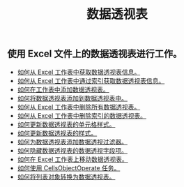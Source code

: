 ﻿---
title: 数据透视表
second_title: Aspose.Cells Cloud Documen
type: docs
url: /zh/pivottables/
aliases: [/working-with-pivot-tables/]
keywords: Working with pivot table on an Excel worksheet
description: 如何在 Excel 工作表中使用 Aspose.Cells Cloud REST API 处理数据透视表。SDK 支持多种开发语言。它们包括 Android、C#、Go、Java、NodeJS、Perl、PHP、Python、Ruby 和 swift
weight: 100
kwords: Excel, Office 云, REST API, 电子表格, PDF, CSV, Json, Markdwon, 数据透视表
---
## 使用 Excel 文件上的数据透视表进行工作。

- [如何从 Excel 工作表中获取数据透视表信息。](/cells/zh/pivot-tables/get-all/)
- [如何从 Excel 工作表中通过索引获取数据透视表信息。](/cells/zh/pivot-tables/get/)
- [如何在工作表中添加数据透视表。](/cells/zh/pivot-tables/add/)
- [如何将数据透视表添加到数据透视表中。](/cells/zh/pivot-tables/add-pivot-field/)
- [如何从 Excel 工作表中删除所有数据透视表。](/cells/zh/pivot-tables/clear/)
- [如何从 Excel 工作表中删除索引的数据透视表。](/cells/zh/pivot-tables/delete/)
- [如何更新数据透视表的单元格样式。](/cells/zh/pivot-tables/format/)
- [如何更新数据透视表的样式。](/cells/zh/pivot-tables/format-all/)
- [如何为数据透视表添加数据透视过滤器。](/cells/zh/pivot-tables/add-filters/)
- [如何隐藏数据透视表的数据透视字段项。](/cells/zh/pivot-tables/hide-pivot-field-item/)
- [如何在 Excel 工作表上移动数据透视表。](/cells/zh/pivot-tables/move/)
- [如何使用 CellsObjectOperate 任务。](/cells/zh/working-with-pivot-table-using-cellsobjectoperate-task/)
- [如何将列表对象转换为数据透视表。](/cells/zh/pivot-tables/convert-table-to-pivottable/)

